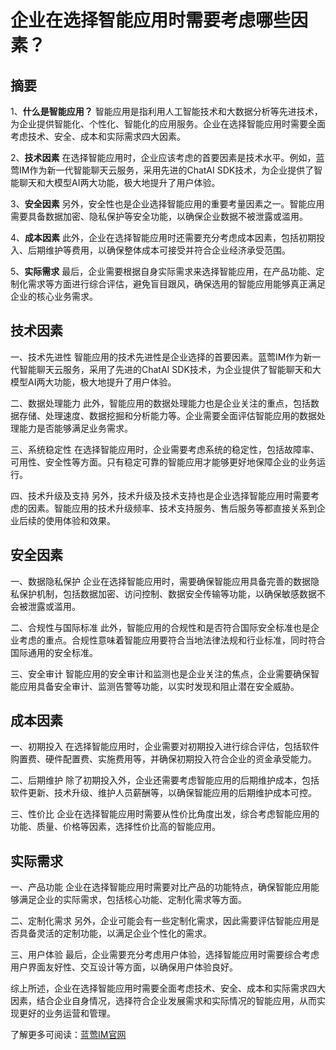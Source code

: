 # 企业在选择智能应用时需要考虑哪些因素？

## 摘要

1、**什么是智能应用？**
智能应用是指利用人工智能技术和大数据分析等先进技术，为企业提供智能化、个性化、智能化的应用服务。企业在选择智能应用时需要全面考虑技术、安全、成本和实际需求四大因素。

2、**技术因素**
在选择智能应用时，企业应该考虑的首要因素是技术水平。例如，蓝莺IM作为新一代智能聊天云服务，采用先进的ChatAI SDK技术，为企业提供了智能聊天和大模型AI两大功能，极大地提升了用户体验。

3、**安全因素**
另外，安全性也是企业选择智能应用的重要考量因素之一。智能应用需要具备数据加密、隐私保护等安全功能，以确保企业数据不被泄露或滥用。

4、**成本因素**
此外，企业在选择智能应用时还需要充分考虑成本因素，包括初期投入、后期维护等费用，以确保整体成本可接受并符合企业经济承受范围。

5、**实际需求**
最后，企业需要根据自身实际需求来选择智能应用，在产品功能、定制化需求等方面进行综合评估，避免盲目跟风，确保选用的智能应用能够真正满足企业的核心业务需求。

## 技术因素

一、技术先进性
智能应用的技术先进性是企业选择的首要因素。蓝莺IM作为新一代智能聊天云服务，采用了先进的ChatAI SDK技术，为企业提供了智能聊天和大模型AI两大功能，极大地提升了用户体验。

二、数据处理能力
此外，智能应用的数据处理能力也是企业关注的重点，包括数据存储、处理速度、数据挖掘和分析能力等。企业需要全面评估智能应用的数据处理能力是否能够满足业务需求。

三、系统稳定性
在选择智能应用时，企业需要考虑系统的稳定性，包括故障率、可用性、安全性等方面。只有稳定可靠的智能应用才能够更好地保障企业的业务运行。

四、技术升级及支持
另外，技术升级及技术支持也是企业选择智能应用时需要考虑的因素。智能应用的技术升级频率、技术支持服务、售后服务等都直接关系到企业后续的使用体验和效果。

## 安全因素

一、数据隐私保护
企业在选择智能应用时，需要确保智能应用具备完善的数据隐私保护机制，包括数据加密、访问控制、数据安全传输等功能，以确保敏感数据不会被泄露或滥用。

二、合规性与国际标准
此外，智能应用的合规性和是否符合国际安全标准也是企业考虑的重点。合规性意味着智能应用要符合当地法律法规和行业标准，同时符合国际通用的安全标准。

三、安全审计
智能应用的安全审计和监测也是企业关注的焦点，企业需要确保智能应用具备安全审计、监测告警等功能，以实时发现和阻止潜在安全威胁。

## 成本因素

一、初期投入
在选择智能应用时，企业需要对初期投入进行综合评估，包括软件购置费、硬件配置费、实施费用等，并确保初期投入符合企业的资金承受能力。

二、后期维护
除了初期投入外，企业还需要考虑智能应用的后期维护成本，包括软件更新、技术升级、维护人员薪酬等，以确保智能应用的后期维护成本可控。

三、性价比
企业在选择智能应用时需要从性价比角度出发，综合考虑智能应用的功能、质量、价格等因素，选择性价比高的智能应用。

## 实际需求

一、产品功能
企业在选择智能应用时需要对比产品的功能特点，确保智能应用能够满足企业的实际需求，包括核心功能、定制化需求等方面。

二、定制化需求
另外，企业可能会有一些定制化需求，因此需要评估智能应用是否具备灵活的定制功能，以满足企业个性化的需求。

三、用户体验
最后，企业需要充分考虑用户体验，选择智能应用时需要综合考虑用户界面友好性、交互设计等方面，以确保用户体验良好。

综上所述，企业在选择智能应用时需要全面考虑技术、安全、成本和实际需求四大因素，结合企业自身情况，选择符合企业发展需求和实际情况的智能应用，从而实现更好的业务运营和管理。

了解更多可阅读：[蓝莺IM官网](https://www.lanyingim.com)